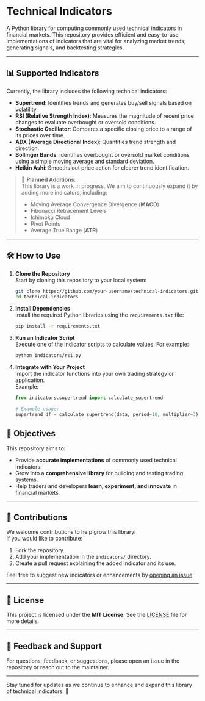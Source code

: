 # Technical Indicators

A Python library for computing commonly used technical indicators in financial markets. This repository provides efficient and easy-to-use implementations of indicators that are vital for analyzing market trends, generating signals, and backtesting strategies.

---

## 📊 Supported Indicators

Currently, the library includes the following technical indicators:  
- **Supertrend**: Identifies trends and generates buy/sell signals based on volatility.  
- **RSI (Relative Strength Index)**: Measures the magnitude of recent price changes to evaluate overbought or oversold conditions.  
- **Stochastic Oscillator**: Compares a specific closing price to a range of its prices over time.  
- **ADX (Average Directional Index)**: Quantifies trend strength and direction.  
- **Bollinger Bands**: Identifies overbought or oversold market conditions using a simple moving average and standard deviation.  
- **Heikin Ashi**: Smooths out price action for clearer trend identification.  

> 🚀 **Planned Additions**:  
> This library is a work in progress. We aim to continuously expand it by adding more indicators, including:  
> - Moving Average Convergence Divergence (**MACD**)  
> - Fibonacci Retracement Levels  
> - Ichimoku Cloud  
> - Pivot Points  
> - Average True Range (**ATR**)  

---

## 🛠️ How to Use

1. **Clone the Repository**  
   Start by cloning this repository to your local system:
   ```bash
   git clone https://github.com/your-username/technical-indicators.git
   cd technical-indicators
   ```

2. **Install Dependencies**  
   Install the required Python libraries using the `requirements.txt` file:
   ```bash
   pip install -r requirements.txt
   ```

3. **Run an Indicator Script**  
   Execute one of the indicator scripts to calculate values. For example:
   ```bash
   python indicators/rsi.py
   ```

4. **Integrate with Your Project**  
   Import the indicator functions into your own trading strategy or application.  
   Example:
   ```python
   from indicators.supertrend import calculate_supertrend

   # Example usage:
   supertrend_df = calculate_supertrend(data, period=10, multiplier=3)
   ```

## 🎯 Objectives

This repository aims to:  
- Provide **accurate implementations** of commonly used technical indicators.  
- Grow into a **comprehensive library** for building and testing trading systems.  
- Help traders and developers **learn, experiment, and innovate** in financial markets.  

---

## 🤝 Contributions

We welcome contributions to help grow this library!  
If you would like to contribute:
1. Fork the repository.
2. Add your implementation in the `indicators/` directory.
3. Create a pull request explaining the added indicator and its use.

Feel free to suggest new indicators or enhancements by [opening an issue](https://github.com/your-username/technical-indicators/issues).

---

## 📝 License

This project is licensed under the **MIT License**. See the [LICENSE](LICENSE) file for more details.

---

## 💬 Feedback and Support

For questions, feedback, or suggestions, please open an issue in the repository or reach out to the maintainer.

---

Stay tuned for updates as we continue to enhance and expand this library of technical indicators. 🚀
```

